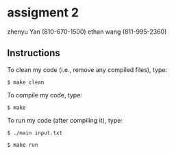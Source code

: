 # assigment 2

zhenyu Yan (810-670-1500)
ethan wang (811-995-2360)
## Instructions

To clean my code (i.e., remove any compiled files), type:

```
$ make clean
```

To compile my code, type:

```
$ make
```

To run my code (after compiling it), type:

```
$ ./main input.txt

$ make run
```
